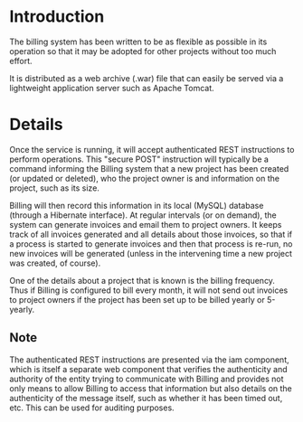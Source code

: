 # Introduction #

The billing system has been written to be as flexible as possible in its operation so that it may be adopted for other projects without too much effort.

It is distributed as a web archive (.war) file that can easily be served via a lightweight application server such as Apache Tomcat.


# Details #

Once the service is running, it will accept authenticated REST instructions to perform operations. This "secure POST" instruction will typically be a command informing the Billing system that a new project has been created (or updated or deleted), who the project owner is and information on the project, such as its size.

Billing will then record this information in its local (MySQL) database (through a Hibernate interface). At regular intervals (or on demand), the system can generate invoices and email them to project owners. It keeps track of all invoices generated and all details about those invoices, so that if a process is started to generate invoices and then that process is re-run, no new invoices will be generated (unless in the intervening time a new project was created, of course).

One of the details about a project that is known is the billing frequency. Thus if Billing is configured to bill every month, it will not send out invoices to project owners if the project has been set up to be billed yearly or 5-yearly.


## Note ##

The authenticated REST instructions are presented via the iam component, which is itself a separate web component that verifies the authenticity and authority of the entity trying to communicate with Billing and provides not only means to allow Billing to access that information but also details on the authenticity of the message itself, such as whether it has been timed out, etc. This can be used for auditing purposes.